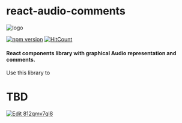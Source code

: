 # react-audio-comments

<img src="https://i.imgur.com/DbFz3bY.png" alt="logo" />

[![npm version](https://badge.fury.io/js/react-audio-comments.svg)](https://badge.fury.io/js/react-audio-comments)
[![HitCount](http://hits.dwyl.io/morzhanov/react-audio-comments.svg)](http://hits.dwyl.io/morzhanov/react-audio-comments)

#### React components library with graphical Audio representation and comments.

Use this library to 

# TBD

[![Edit 812qmv7ql8](https://codesandbox.io/static/img/play-codesandbox.svg)](https://codesandbox.io/s/812qmv7ql8?view=preview)
